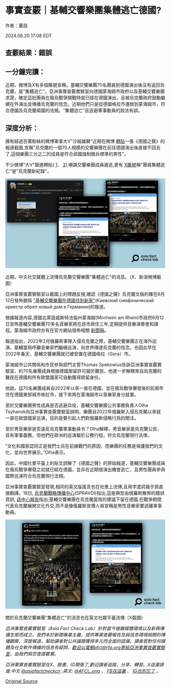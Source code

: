 # 事實查覈｜基輔交響樂團集體逃亡德國?

作者：董喆

2024.06.20 17:08 EDT

## 查覈結果：錯誤

## 一分鐘完讀：

近期，微博及X有多個賬號宣稱，基輔交響樂團70名團員到德國演出後沒有返回烏克蘭，是“集體逃亡”。亞洲事實查覈實驗室向德國蒙海姆市政府以及基輔交響樂團求證，確定這批團員在俄烏戰爭開戰時就已經在德國演出，且被烏克蘭政府鼓勵繼續在外演出並傳播烏克蘭的信念。近期他們只是從德國格拉市遷居到蒙海姆市，符合德國及烏克蘭兩國的法規。“集體逃亡”且逃避軍事動員的說法有誤。

## 深度分析：

擁有超過百萬粉絲的微博軍事大V"沙姆雄獅"近期在微博 [轉貼](https://archive.ph/PGEBm)一張《德國之聲》的報道截圖,宣稱"烏克蘭的一個70人規模的交響樂團在前往德國演出後直接不回去了,這個樂團三分之二的成員是符合該國強制徵兵標準的男性"。

不少微博"大V"跟進轉貼( [1](https://archive.ph/KUi9k)、 [2](https://archive.ph/b9ZeZ)),嘲諷交響樂團成員遁逃,更有 [X賬號](https://www.ghostarchive.org/archive/mDjAK)稱"團員集體逃亡"是"烏克蘭新紀錄"。

![近期，中文社交媒體上流傳烏克蘭交響樂團"集體逃亡"的消息。（X、新浪微博截圖）](images/NDV4VLLV2LKTQUGVLSAPGJAIBE.png)

近期，中文社交媒體上流傳烏克蘭交響樂團"集體逃亡"的消息。（X、新浪微博截圖）

亞洲事實查覈實驗室以截圖上的標題反搜,確認《德國之聲》烏克蘭文版的確在6月12日發佈題爲 ["基輔交響樂團在德國找到新家"](https://www.dw.com/ru/kievskij-simfoniceskij-orkestr-obrel-vremennyj-dom-na-zapade-germanii/a-69350623)(Киевский симфонический оркестр обрел новый дом в Германии)的報道。

根據報道內容,德國北萊茵威斯特法倫州蒙海姆(Monheim am Rhein)市政府6月12日宣佈基輔交響樂團70多名音樂家將在該市居住三年,定期提供音樂演奏會和課程。蒙海姆市政府亦有在官方網站發佈相關 [新聞稿](https://www.monheim.de/stadtleben-aktuelles/news/nachrichten/monheim-am-rhein-wird-provisorische-heimat-fur-das-kyiv-symphony-orchestra-13400)。

報道指出，2022年2月俄羅斯軍隊入侵烏克蘭之際，基輔交響樂團正在海外巡演，基輔當局呼籲音樂家們繼續巡演，向世界傳達烏克蘭的信念。也因此早在2022年春天，基輔交響樂團就已被安置在德國格拉（Gera）市。

蒙海姆市公共關係和市民參與部門主管Thomas Spekowius告訴亞洲事實查覈實驗室，約70名樂團成員根據德國居留許可屬於難民，他進一步解釋來自烏克蘭的難民在德國和所有歐盟國家可自動獲得居留身份。

他說，這70名樂團成員自2022年以來一直在德國，並在俄烏戰爭爆發後的前兩年住在德國東部城市格拉市，接下來將在蒙海姆市以音樂家身分就業。

至於交響樂團男性成員是否逃避兵役，基輔交響樂團公共事務負責人Olha Tsyhanok向亞洲事實查覈實驗室說明，樂團自2022年俄羅斯入侵烏克蘭以來就一直在歐盟國家巡演，目的是要引起人們對俄羅斯侵略行爲的關注。

至於男音樂家是否違反烏克蘭軍事動員令？Olha解釋，男音樂家是烏克蘭公民，具有軍事義務，但他們在歐洲的巡演屬於公務行程，符合烏克蘭現行法律。

“文化和國家認同正是我們士兵在前線戰鬥的原因，而樂團的任務是保護我們的文化，並向世界展示。”Olha表示。

因此，中國社羣平臺上的貼文誤解了《德國之聲》的原始報道，基輔交響樂團成員在俄烏戰爭爆發之初就已經在德國，並非在近期借演出機會逃亡，且男性團員參與國際巡演符合烏克蘭現行法規。

亞洲事實查覈實驗室發現,相同的英文版謠言也在社羣上流傳,且用字遣詞幾乎爲直接翻譯。18日, [烏克蘭戰略傳播中心](https://spravdi.gov.ua/en/about-us/)(SPRAVDI)指出,這是典型由俄羅斯散佈的錯誤資訊, [該中心報告](https://unn.ua/en/news/did-the-kyiv-symphony-orchestra-flee-from-ukraine-the-center-for-strategic-communications-refuted-another-russian-fake)指出,基輔交響樂團在烏克蘭當局的建議下留在德國,在戰爭期間代表烏克蘭展開文化外交,而不是像俄羅斯宣傳人員宣稱是男性音樂家要逃離軍事動員。

![關於烏克蘭交響樂團“集體逃亡”的消息也在英文社媒平臺流傳（X截圖）](images/VOPPBW6XDA4J6VC7X5IRNTQ3GA.png)

關於烏克蘭交響樂團“集體逃亡”的消息也在英文社媒平臺流傳（X截圖）

*亞洲事實查覈實驗室（Asia Fact Check Lab）針對當今複雜媒體環境以及新興傳播生態而成立。我們本於新聞專業主義，提供專業查覈報告及與信息環境相關的傳播觀察、深度報道，幫助讀者對公共議題獲得多元而全面的認識。讀者若對任何媒體及社交軟件傳播的信息有疑問，歡迎以電郵afcl@rfa.org寄給亞洲事實查覈實驗室，由我們爲您查證覈實。*

*亞洲事實查覈實驗室在X、臉書、IG開張了,歡迎讀者追蹤、分享、轉發。X這邊請進:中文*  [*@asiafactcheckcn*](https://twitter.com/asiafactcheckcn)  *;英文:*  [*@AFCL\_eng*](https://twitter.com/AFCL_eng)  *、*  [*FB在這裏*](https://www.facebook.com/asiafactchecklabcn)  *、*  [*IG也別忘了*](https://www.instagram.com/asiafactchecklab/)  *。*



[Original Source](https://www.rfa.org/mandarin/shishi-hecha/hc-06202024170333.html)